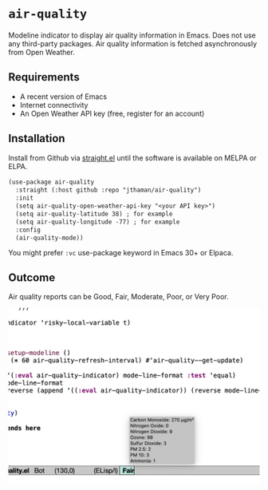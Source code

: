 # `air-quality`

Modeline indicator to display air quality information in Emacs. Does not use any third-party packages. Air quality information is fetched asynchronously from Open Weather.

## Requirements

- A recent version of Emacs
- Internet connectivity
- An Open Weather API key (free, register for an account)

## Installation

Install from Github via [straight.el](https://github.com/radian-software/straight.el) until the software is available on MELPA or ELPA.

```emacs-lisp
(use-package air-quality
  :straight (:host github :repo "jthaman/air-quality")
  :init
  (setq air-quality-open-weather-api-key "<your API key>")
  (setq air-quality-latitude 38) ; for example
  (setq air-quality-longitude -77) ; for example
  :config
  (air-quality-mode))
```

You might prefer `:vc` use-package keyword in Emacs 30+ or Elpaca.

## Outcome

Air quality reports can be Good, Fair, Moderate, Poor, or Very Poor.

![](pic.png)
